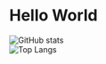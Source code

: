 # Hello World
![GitHub stats](https://github-readme-stats.vercel.app/api?username=CyberPankTank&show_icons=true&hide=prs,issues,contribs&theme=dark)  
![Top Langs](https://github-readme-stats.vercel.app/api/top-langs/?username=CyberPankTank&layout=compact&theme=dark)
